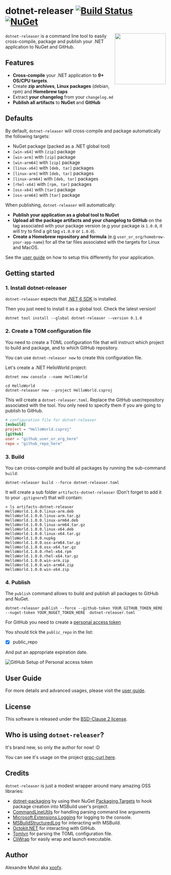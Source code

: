 # dotnet-releaser [![Build Status](https://github.com/xoofx/dotnet-releaser/workflows/ci/badge.svg?branch=main)](https://github.com/xoofx/dotnet-releaser/actions) [![NuGet](https://img.shields.io/nuget/v/dotnet-releaser.svg)](https://www.nuget.org/packages/dotnet-releaser/)

<img align="right" width="160px" height="160px" src="https://raw.githubusercontent.com/xoofx/dotnet-releaser/main/img/dotnet-releaser.png">

`dotnet-releaser` is a command line tool to easily cross-compile, package and publish your .NET application to NuGet and GitHub.

## Features

- **Cross-compile** your .NET application to **9+ OS/CPU targets**.
- Create **zip archives**, **Linux packages** (debian, rpm) and **Homebrew taps**
- Extract **your changelog** from your `changelog.md`
- **Publish all artifacts** to **NuGet** and **GitHub**

## Defaults

By default, `dotnet-releaser` will cross-compile and package automatically the following targets:

- NuGet package (packed as a .NET global tool)
- `[win-x64]` with `[zip]` package            
- `[win-arm]` with `[zip]` package            
- `[win-arm64]` with `[zip]` package          
- `[linux-x64]` with `[deb, tar]` packages    
- `[linux-arm]` with `[deb, tar]` packages    
- `[linux-arm64]` with `[deb, tar]` packages  
- `[rhel-x64]` with `[rpm, tar]` packages     
- `[osx-x64]` with `[tar]` package            
- `[osx-arm64]` with `[tar]` package          

When publishing, `dotnet-releaser` will automatically:

- **Publish your application as a global tool to NuGet**
- **Upload all the package artifacts and your changelog to GitHub** on the tag associated with your package version (e.g your package is `1.0.0`, it will try to find a git tag `v1.0.0` or `1.0.0`).
- **Create a Homebrew repository and formula**  (e.g `user_or_org/homebrew-your-app-name`) for all the tar files associated with the targets for Linux and MacOS.

See the [user guide](https://github.com/xoofx/dotnet-releaser/blob/main/doc/readme.md) on how to setup this differently for your application.
## Getting started

### 1. Install dotnet-releaser

`dotnet-releaser` expects that [.NET 6 SDK](https://dotnet.microsoft.com/en-us/download/dotnet/6.0) is installed.

Then you just need to install it as a global tool. Check the latest version!

```shell
dotnet tool install --global dotnet-releaser --version 0.1.0
```
### 2. Create a TOM configuration file

You need to create a TOML configuration file that will instruct which project to build and package, and to which GitHub repository.

You can use `dotnet-releaser new` to create this configuration file.

Let's create a .NET HelloWorld project:

```shell
dotnet new console --name HelloWorld
```

```shell
cd HelloWorld
dotnet-releaser new --project HelloWorld.csproj
```

This will create a `dotnet-releaser.toml`. Replace the GitHub user/repository associated with the tool. You only need to specify them if you are going to publish to GitHub.

```toml
# configuration file for dotnet-releaser
[msbuild]
project = "HelloWorld.csproj"
[github]
user = "github_user_or_org_here"
repo = "github_repo_here"
```

### 3. Build

You can cross-compile and build all packages by running the sub-command `build`:

```shell
dotnet-releaser build --force dotnet-releaser.toml
```

It will create a sub folder `artifacts-dotnet-releaser` (Don't forget to add it to your `.gitignore`!) that will contain:

```shell
> ls artifacts-dotnet-releaser
HelloWorld.1.0.0.linux-arm.deb        
HelloWorld.1.0.0.linux-arm.tar.gz     
HelloWorld.1.0.0.linux-arm64.deb      
HelloWorld.1.0.0.linux-arm64.tar.gz   
HelloWorld.1.0.0.linux-x64.deb        
HelloWorld.1.0.0.linux-x64.tar.gz     
HelloWorld.1.0.0.nupkg                
HelloWorld.1.0.0.osx-arm64.tar.gz     
HelloWorld.1.0.0.osx-x64.tar.gz       
HelloWorld.1.0.0.rhel-x64.rpm         
HelloWorld.1.0.0.rhel-x64.tar.gz      
HelloWorld.1.0.0.win-arm.zip          
HelloWorld.1.0.0.win-arm64.zip        
HelloWorld.1.0.0.win-x64.zip          
```
### 4. Publish

The `publish` command allows to build and publish all packages to GitHub and NuGet.

```shell
dotnet-releaser publish --force --github-token YOUR_GITHUB_TOKEN_HERE --nuget-token YOUR_NUGET_TOKEN_HERE  dotnet-releaser.toml
```

For GitHub you need to create a [personal access token](https://docs.github.com/en/authentication/keeping-your-account-and-data-secure/creating-a-personal-access-token)

You should tick the `public_repo` in the list:

- [x] public_repo

And put an appropriate expiration date.

![GitHub Setup of Personal access token](https://raw.githubusercontent.com/xoofx/dotnet-releaser/main/img/github_new_personal_access_token.png)

## User Guide

For more details and advanced usages, please visit the [user guide](https://github.com/xoofx/dotnet-releaser/blob/main/doc/readme.md).
## License

This software is released under the [BSD-Clause 2 license](https://opensource.org/licenses/BSD-2-Clause). 

## Who is using `dotnet-releaser`?

It's brand new, so only the author for now! :D

You can see it's usage on the project [grpc-curl here](https://github.com/xoofx/grpc-curl/releases/tag/1.3.2).

## Credits

`dotnet-releaser` is just a modest wrapper around many amazing OSS libraries:

- [dotnet-packaging](https://github.com/quamotion/dotnet-packaging) by using their NuGet [Packaging.Targets](https://www.nuget.org/packages/Packaging.Targets) to hook package creation into MSBuild user's project.
- [CommandLineUtils](https://github.com/natemcmaster/CommandLineUtils) for handling parsing command line arguments
- [Microsoft.Extensions.Logging](https://github.com/dotnet/runtime/) for logging to the console.
- [MSBuildStructuredLog](https://github.com/KirillOsenkov/MSBuildStructuredLog) for interacting with MSBuild.
- [Octokit.NET](https://github.com/octokit/octokit.net) for interacting with GitHub.
- [Tomlyn](https://github.com/xoofx/Tomlyn) for parsing the TOML configuration file.
- [CliWrap](https://github.com/Tyrrrz/CliWrap) for easily wrap and launch executable.
## Author

Alexandre Mutel aka [xoofx](http://xoofx.com).